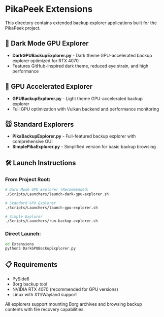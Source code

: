 # PikaPeek Extensions

This directory contains extended backup explorer applications built for the PikaPeek project.

## 🌙 Dark Mode GPU Explorer

- **DarkGPUBackupExplorer.py** - Dark theme GPU-accelerated backup explorer optimized for RTX 4070
- Features GitHub-inspired dark theme, reduced eye strain, and high performance

## 🚀 GPU Accelerated Explorer

- **GPUBackupExplorer.py** - Light theme GPU-accelerated backup explorer
- Full GPU optimization with Vulkan backend and performance monitoring

## 🐭 Standard Explorers

- **PikaBackupExplorer.py** - Full-featured backup explorer with comprehensive GUI
- **SimplePikaExplorer.py** - Simplified version for basic backup browsing

## 🛠️ Launch Instructions

### From Project Root:

```bash
# Dark Mode GPU Explorer (Recommended)
./Scripts/Launchers/launch-dark-gpu-explorer.sh

# Standard GPU Explorer  
./Scripts/Launchers/launch-gpu-explorer.sh

# Simple Explorer
./Scripts/Launchers/run-backup-explorer.sh
```

### Direct Launch:

```bash
cd Extensions
python3 DarkGPUBackupExplorer.py
```

## 📋 Requirements

- PySide6
- Borg backup tool
- NVIDIA RTX 4070 (recommended for GPU versions)
- Linux with X11/Wayland support

All explorers support mounting Borg archives and browsing backup contents with file recovery capabilities.